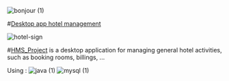 

![bonjour (1)](https://user-images.githubusercontent.com/100168104/235526952-ba3a4598-f9eb-414f-a283-c491f33b4c65.png)

#[Desktop app hotel management](#)

  ![hotel-sign](https://user-images.githubusercontent.com/100168104/235477270-ab518933-8a18-4286-b3e2-689922458a50.png)

#[HMS_Project](#) is a desktop application for managing general hotel activities, such as booking rooms, billings, ...

Using :
![java (1)](https://user-images.githubusercontent.com/100168104/235526961-cfd052ea-f4a1-4354-9491-66c3c891239e.png)
![mysql (1)](https://user-images.githubusercontent.com/100168104/235526963-b0109245-2fa6-4409-b311-adf9112cc56d.png)
